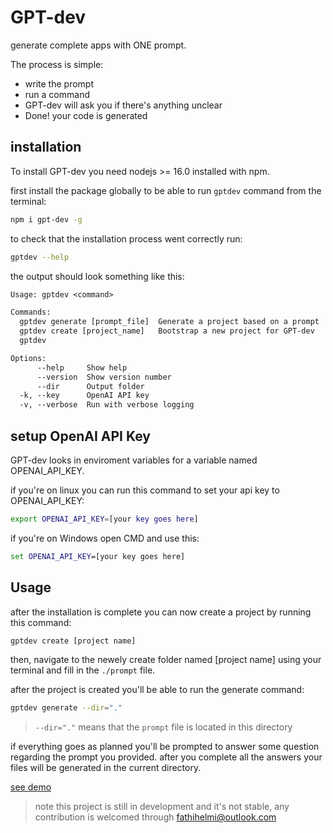 # GPT-dev

generate complete apps with ONE prompt.

The process is simple:
- write the prompt
- run a command
- GPT-dev will ask you if there's anything unclear
- Done! your code is generated

## installation
To install GPT-dev you need nodejs >= 16.0 installed with npm.

first install the package globally to be able to run `gptdev` command from the terminal:

```bash
npm i gpt-dev -g
```

to check that the installation process went correctly run:

```bash
gptdev --help
```
the output should look something like this:

```txt
Usage: gptdev <command>

Commands:
  gptdev generate [prompt_file]  Generate a project based on a prompt
  gptdev create [project_name]   Bootstrap a new project for GPT-dev
  gptdev                                                               [default]

Options:
      --help     Show help                                             [boolean]
      --version  Show version number                                   [boolean]
      --dir      Output folder                                          [string]
  -k, --key      OpenAI API key                                         [string]
  -v, --verbose  Run with verbose logging                              [boolean]
```

## setup OpenAI API Key
GPT-dev looks in enviroment variables for a variable named OPENAI_API_KEY.

if you're on linux you can run this command to set your api key to OPENAI_API_KEY:

```bash
export OPENAI_API_KEY=[your key goes here]
```

if you're on Windows open CMD and use this:

```bat
set OPENAI_API_KEY=[your key goes here]
```

## Usage

after the installation is complete you can now create a project by running this command:
```bash
gptdev create [project name]
```

then, navigate to the newely create folder named [project name] using your terminal and fill in the `./prompt` file.

after the project is created you'll be able to run the generate command:
```bash
gptdev generate --dir="."
```
> `--dir="."` means that the `prompt` file is located in this directory

if everything goes as planned you'll be prompted to answer some question regarding the prompt you provided. after you complete all the answers your files will be generated in the current directory.

[see demo](https://twitter.com/MrF0o/status/1675237396617609228?s=20)

> note this project is still in development and it's not stable, any contribution is welcomed through fathihelmi@outlook.com